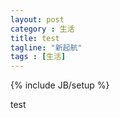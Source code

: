 ```yaml
---
layout: post
category : 生活
title: test
tagline: "新起航"
tags : [生活]
---
```

{% include JB/setup %}

test
